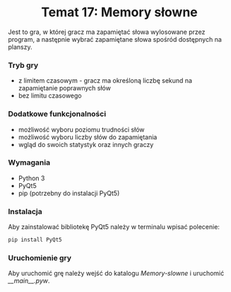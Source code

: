 # <center> Temat 17: Memory słowne </center>
Jest to gra, w której gracz ma zapamiętać słowa wylosowane przez program, a następnie wybrać zapamiętane słowa spośród dostępnych na planszy.
### Tryb gry
- z limitem czasowym - gracz ma określoną liczbę sekund na zapamiętanie poprawnych słów
- bez limitu czasowego
### Dodatkowe funkcjonalności
- możliwość wyboru poziomu trudności słów
- możliwość wyboru liczby słów do zapamiętania
- wgląd do swoich statystyk oraz innych graczy 
### Wymagania
- Python 3
- PyQt5
- pip (potrzebny do instalacji PyQt5)
### Instalacja
Aby zainstalować bibliotekę PyQt5 należy w terminalu wpisać polecenie:
```bash
pip install PyQt5
```
### Uruchomienie gry
Aby uruchomić grę należy wejść do katalogu _Memory-slowne_ i uruchomić _\_\_main\_\_.pyw_.